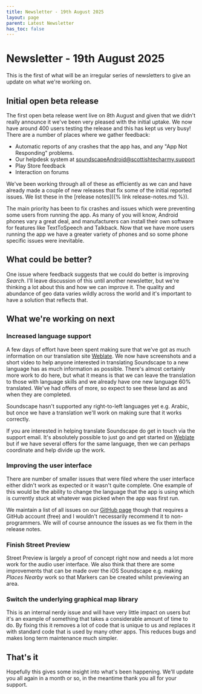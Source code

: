 ```yaml
---
title: Newsletter - 19th August 2025
layout: page
parent: Latest Newsletter
has_toc: false
---
```


# Newsletter - 19th August 2025

This is the first of what will be an irregular series of newsletters to give an update on what we're working on.

## Initial open beta release
The first open beta release went live on 8th August and given that we didn't really announce it we've been very pleased with the initial uptake. We now have around 400 users testing the release and this has kept us very busy! There are a number of places where we gather feedback:

* Automatic reports of any crashes that the app has, and any "App Not Responding" problems.
* Our helpdesk system at <soundscapeAndroid@scottishtecharmy.support>
* Play Store feedback
* Interaction on forums

We've been working through all of these as efficiently as we can and have already made a couple of new releases that fix some of the initial reported issues. We list these in the [release notes]({% link release-notes.md %}).

The main priority has been to fix crashes and issues which were preventing some users from running the app. As many of you will know, Android phones vary a great deal, and manufacturers can install their own software for features like TextToSpeech and Talkback. Now that we have more users running the app we have a greater variety of phones and so some phone specific issues were inevitable.

## What could be better?
One issue where feedback suggests that we could do better is improving _Search_. I'll leave discussion of this until another newsletter, but we're thinking a lot about this and how we can improve it. The quality and abundance of geo data varies wildly across the world and it's important to have a solution that reflects that.

## What we're working on next
### Increased language support
A few days of effort have been spent making sure that we've got as much information on our translation site [Weblate](https://hosted.weblate.org/projects/soundscape-android/). We now have screenshots and a short video to help anyone interested in translating Soundscape to a new language has as much information as possible. There's almost certainly more work to do here, but what it means is that we can leave the translation to those with language skills and we already have one new language 60% translated. We've had offers of more, so expect to see these land as and when they are completed.

Soundscape hasn't supported any right-to-left languages yet e.g. Arabic, but once we have a translation we'll work on making sure that it works correctly.

If you are interested in helping translate Soundscape do get in touch via the support email. It's absolutely possible to just go and get started on [Weblate](https://hosted.weblate.org/projects/soundscape-android/) but if we have several offers for the same language, then we can perhaps coordinate and help divide up the work.

### Improving the user interface
There are number of smaller issues that were filed where the user interface either didn't work as expected or it wasn't quite complete. One example of this would be the ability to change the language that the app is using which is currently stuck at whatever was picked when the app was first run.

We maintain a list of all issues on our [GitHub page](https://github.com/Scottish-Tech-Army/Soundscape-Android/issues?q=is%3Aissue%20state%3Aopen%20milestone%3A1.0) though that requires a GitHub account (free) and I wouldn't necessarily recommend it to non-programmers. We will of course announce the issues as we fix them in the release notes.

### Finish Street Preview
Street Preview is largely a proof of concept right now and needs a lot more work for the audio user interface. We also think that there are some improvements that can be made over the iOS Soundscape e.g. making _Places Nearby_ work so that Markers can be created whilst previewing an area.

### Switch the underlying graphical map library
This is an internal nerdy issue and will have very little impact on users but it's an example of something that takes a considerable amount of time to do. By fixing this it removes a lot of code that is unique to us and replaces it with standard code that is used by many other apps. This reduces bugs and makes long term maintenance much simpler.

## That's it
Hopefully this gives some insight into what's been happening. We'll update you all again in a month or so, in the meantime thank you all for your support.
